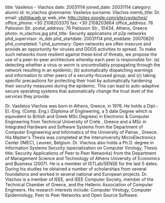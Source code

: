 title: Vasileios - Vlachos
date: 20031114
joined_date: 20031114
category: alumni
id: m_vlachos
givenname: Vasileios
surname: Vlachos
memb_title: Dr.
email: vbill@aueb.gr
web_site: http://sites.google.com/site/vsvlachos/
office_phone: +30 2108203370
fax: +30 2108203664
office_address: 76 Patission Str.
postal_address: 76 Patission Str., 10434, Athens, Greece
photo: m_vlachos.jpg
phd_title: Security applications of p2p networks
phd_supervisor: m_dds
phd_startdate: 20031114
phd_enddate: 20070820
phd_completed: 1
phd_summary: Open networks are often insecure and provide an opportunity for viruses and DDOS activities to spread. To make such networks more resilient against these kind of threats, we propose the use of a peer-to-peer architecture whereby each peer is responsible for: (a) detecting whether a virus or worm is uncontrollably propagating through the network resulting in an epidemic; (b) automatically dispatching warnings and information to other peers of a security-focused group; and (c) taking specific precautions for protecting their host by automatically hardening their security measures during the epidemic. This can lead to auto-adaptive secure operating systems that automatically change the trust level of the services they provide.


Dr. Vasileios Vlachos was born in Athens, Greece, in 1976\. He holds a Dipl.-El.-Eng. (Comp. Eng.) (Diploma of Engineering, a 5 date Degree which is equivalent to British and Greek MSc Degrees) in Electronic & Computer Engineering from Technical University of Crete , Greece and a MSc in Integrated Hardware and Software Systems from the Department of Computer Engineering and Informatics of the University of Patras , Greece. His Master's Thesis was completed at the Interuniversity MicroElectronics Center (IMEC), Leuven, Belgium. Dr. Vlachos also holds a Ph.D. degree in Information Systems Security (specialization on Computer Virology, Thesis title: Security Applications of Peer to Peer Networks) from the Department of Management Science and Technology of Athens University of Economics and Business (2007). He is a member of ISTLab/SENSE for the last 5 dates. During his studies he obtained a number of scholarships from several foundations and worked in several national and European projects. Dr. Vlachos is a member of IEEE, and IEEE Computer Society, member of the Technical Chamber of Greece, and the Hellenic Association of Computer Engineers. His research interests include: Computer Virology, Computer Epidemiology, Peer to Peer Networks and Open Source Software.
